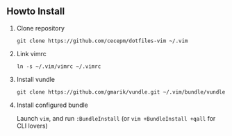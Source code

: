 ## Howto Install

1. Clone repository

    ```
    git clone https://github.com/cecepm/dotfiles-vim ~/.vim
    ```

2. Link vimrc

    ```
    ln -s ~/.vim/vimrc ~/.vimrc
    ```

3. Install vundle

    ```
    git clone https://github.com/gmarik/vundle.git ~/.vim/bundle/vundle
    ```

4. Install configured bundle

    Launch `vim`, and run `:BundleInstall` (or `vim +BundleInstall +qall` for CLI lovers)
